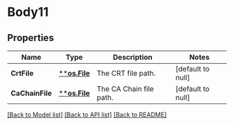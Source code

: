 # Body11

## Properties
Name | Type | Description | Notes
------------ | ------------- | ------------- | -------------
**CrtFile** | [****os.File**](*os.File.md) | The CRT file path. | [default to null]
**CaChainFile** | [****os.File**](*os.File.md) | The CA Chain file path. | [default to null]

[[Back to Model list]](../README.md#documentation-for-models) [[Back to API list]](../README.md#documentation-for-api-endpoints) [[Back to README]](../README.md)

